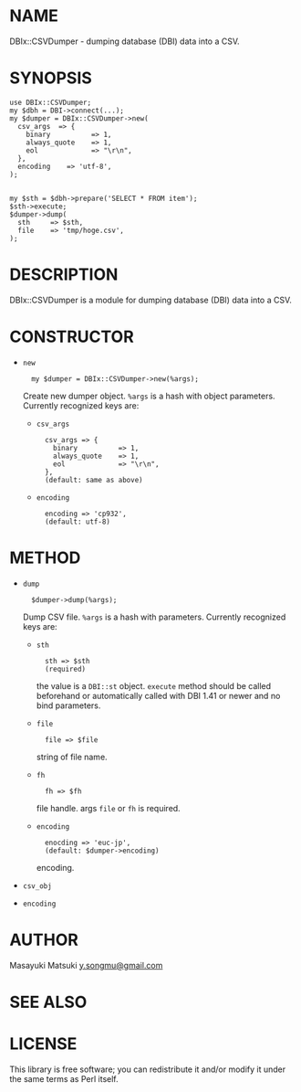 # NAME

DBIx::CSVDumper - dumping database (DBI) data into a CSV.

# SYNOPSIS

    use DBIx::CSVDumper;
    my $dbh = DBI->connect(...);
    my $dumper = DBIx::CSVDumper->new(
      csv_args  => {
        binary          => 1,
        always_quote    => 1,
        eol             => "\r\n",
      },
      encoding    => 'utf-8',
    );
    

    my $sth = $dbh->prepare('SELECT * FROM item');
    $sth->execute;
    $dumper->dump(
      sth     => $sth,
      file    => 'tmp/hoge.csv',
    );

# DESCRIPTION

DBIx::CSVDumper is a module for dumping database (DBI) data into a CSV.

# CONSTRUCTOR

- `new`

        my $dumper = DBIx::CSVDumper->new(%args);

    Create new dumper object. `%args` is a hash with object parameters.
    Currently recognized keys are:

    - `csv_args`

            csv_args => {
              binary          => 1,
              always_quote    => 1,
              eol             => "\r\n",
            },
            (default: same as above)
    - `encoding`

            encoding => 'cp932',
            (default: utf-8)

# METHOD

- `dump`

        $dumper->dump(%args);

    Dump CSV file. `%args` is a hash with parameters. Currently recognized
    keys are:

    - `sth`

            sth => $sth
            (required)

        the value is a `DBI::st` object. `execute` method should be called beforehand or
        automatically called with DBI 1.41 or newer and no bind parameters.

    - `file`

            file => $file

        string of file name.

    - `fh`

            fh => $fh

        file handle. args `file` or `fh` is required.

    - `encoding`

            enocding => 'euc-jp',
            (default: $dumper->encoding)

        encoding.



- `csv_obj`
- `encoding`

# AUTHOR

Masayuki Matsuki <y.songmu@gmail.com>

# SEE ALSO

# LICENSE

This library is free software; you can redistribute it and/or modify
it under the same terms as Perl itself.

